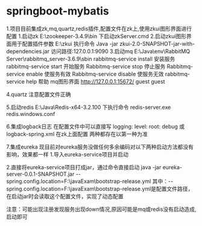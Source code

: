 # springboot-mybatis
1.项目目前集成zk,mq,quartz,redis插件,配置文件在zk上,使用zkui图形界面进行配置
1.启动zk
        E:\zookeeper-3.4.9\bin 下启动zkServer.cmd
2.启动zkui图形界面用于配置插件参数
        E:\zkui  执行命令 Java -jar zkui-2.0-SNAPSHOT-jar-with-dependencies.jar
        访问路径:127.0.0.1:9090
3.启动mq
        E:\Java\env\RabbitMQ Server\rabbitmq_server-3.6.9\sbin
        rabbitmq-service install 安装服务
        rabbitmq-service start 开始服务
        Rabbitmq-service stop  停止服务
        Rabbitmq-service enable 使服务有效
        Rabbitmq-service disable 使服务无效
        rabbitmq-service help 帮助
    mq图形界面
        http://127.0.0.1:15672/   guest  guest

4.quartz
       注意配置文件正确

5.启动redis
E:\Java\Redis-x64-3.2.100 下执行命令 redis-server.exe redis.windows.conf

6.集成logback日志
在配置文件中可以直接写
logging:
    level:
        root:
         debug
 或logback-spring.xml 在zk上面配置
 两种都存在以第一种为准

 7.集成eureka
 现目前对eureka服务没做任何多余编码对以下两种启动方法都没有影响，效果都一样
 1.导入eureka-service项目并启动

 2.直接将eureka-service项目打成jar，通过命令直接启动
 java -jar eureka-server-0.0.1-SNAPSHOT.jar --spring.config.location=F:\javaExam\bootstrap-release.yml
 其中：--spring.config.location=F:\javaExam\bootstrap-release.yml是配置文件路径，在启动jar时会读取这个配置文件，实现了动态配置

 注意：可能出现注册发现服务出现down情况,原因可能是mq或redis没有启动造成,启动即可
